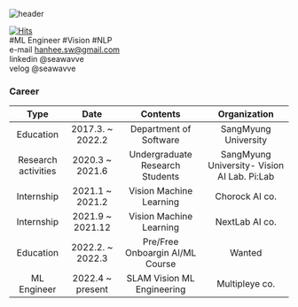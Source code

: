 ![header](https://capsule-render.vercel.app/api?text=SEAWAVVE&color=0:E3E2B4,100:6ECEDA&animation=fadeIn&height=300&fontAlignY=38&fontSize=90&fontColor=ffffff)

[![Hits](https://hits.seeyoufarm.com/api/count/incr/badge.svg?url=https%3A%2F%2Fgithub.com%2Fseawavve&count_bg=%2379C83D&title_bg=%23555555&icon=&icon_color=%23E7E7E7&title=hits&edge_flat=false)](https://hits.seeyoufarm.com)  
  #ML Engineer #Vision #NLP   
  e-mail hanhee.sw@gmail.com  
  linkedin @seawavve  
  velog @seawavve  
### Career
|         Type        |    Date   |             Contents            |         Organization         |
|:-------------------:|:---------:|:-------------------------------:|:----------------------------:|
|      Education      | 2017.3. ~ 2022.2|      Department of Software     |     SangMyung  University    |
| Research activities |  2020.3 ~ 2021.6| Undergraduate Research Students | SangMyung University- Vision AI Lab. Pi:Lab |
|     Internship      |  2021.1 ~ 2021.2|       Vision Machine Learning         |        Chorock AI co.       |
|     Internship      |  2021.9 ~ 2021.12|       Vision Machine Learning         |        NextLab AI co.       |
|      Education      | 2022.2. ~ 2022.3|      Pre/Free Onboargin AI/ML Course     |     Wanted    |
|     ML Engineer     | 2022.4 ~ present|  SLAM Vision ML Engineering     |   Multipleye co.


<!-- ### Project  
AI Network  
    - Network_wavve  
Vision  
   - 논문 3편  
   - pose estimation  
   - detection  
     
NLP    
    - PeekABook
    - Dacon news classification  
    - newsclassification  
    - covid newpaper analysis   -->

<!--
**seawavve/seawavve** is a ✨ _special_ ✨ repository because its `README.md` (this file) appears on your GitHub profile.

Here are some ideas to get you started:

- 🔭 I’m currently working on ...
- 🌱 I’m currently learning ...
- 👯 I’m looking to collaborate on ...
- 🤔 I’m looking for help with ...
- 💬 Ask me about ...
- 📫 How to reach me: ...
- 😄 Pronouns: ...
- ⚡ Fun fact: ...
-->
